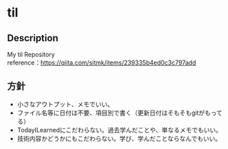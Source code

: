 # til

## Description
My til Repository  
reference：https://qiita.com/sitmk/items/239335b4ed0c3c797add  


## 方針
* 小さなアウトプット、メモでいい。
* ファイル名等に日付は不要、項目別で書く（更新日付はそもそもgitがもってる）
* TodayILearnedにこだわらない。過去学んだことや、単なるメモでもいい。
* 技術内容かどうかにもこだわらない。学び、学んだことならなんでもいい。
